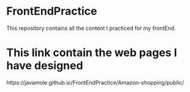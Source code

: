 # FrontEndPractice

This repository contains all the content I practiced for my frontEnd.
<br>
<H1>This link contain the web pages I have designed</H1>
https://javamole.github.io/FrontEndPractice/Amazon-shopping/public/
